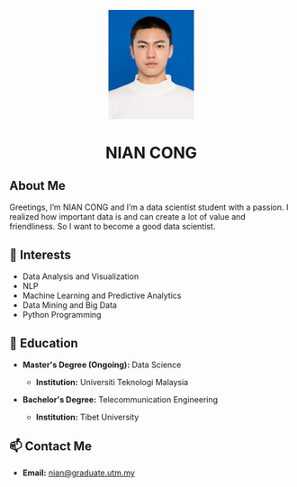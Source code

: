 <p align="center">
  <img src="image.jpg" alt="Profile Picture" width="30%" height="30%">
</p>
<h1 align="center">NIAN CONG</h1>

## About Me
Greetings, I’m NIAN CONG and I’m a data scientist student with a passion. I realized how important data is and can create a lot of value and friendliness. So I want to become a good data scientist.

## 🌟 Interests
- Data Analysis and Visualization
- NLP
- Machine Learning and Predictive Analytics
- Data Mining and Big Data
- Python Programming
 
## 🧰 Education
- **Master's Degree (Ongoing):** Data Science
  - **Institution:** Universiti Teknologi Malaysia

- **Bachelor's Degree:** Telecommunication Engineering
  - **Institution:** Tibet University
  
## 📫 Contact Me

- **Email:** nian@graduate.utm.my
